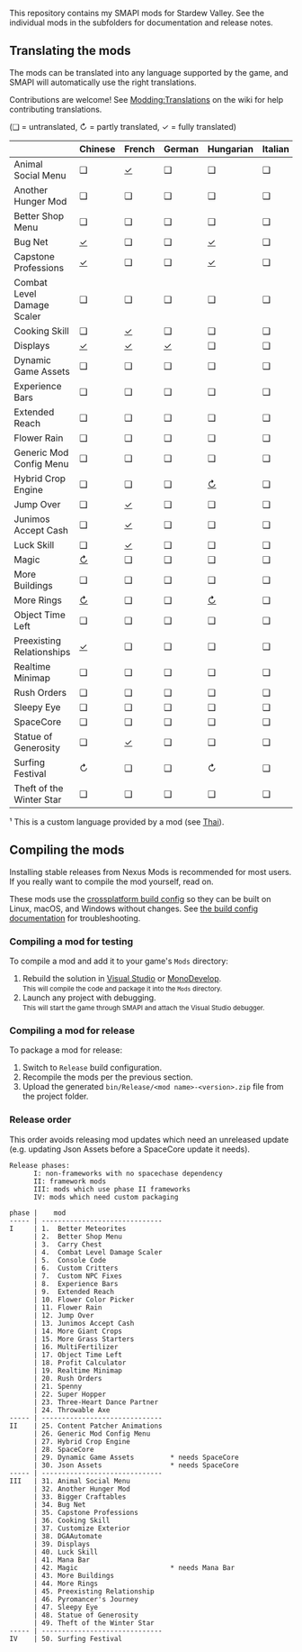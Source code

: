 ﻿This repository contains my SMAPI mods for Stardew Valley. See the individual mods in the
subfolders for documentation and release notes.

## Translating the mods
The mods can be translated into any language supported by the game, and SMAPI will automatically
use the right translations.

Contributions are welcome! See [Modding:Translations](https://stardewvalleywiki.com/Modding:Translations)
on the wiki for help contributing translations.

(❑ = untranslated, ↻ = partly translated, ✓ = fully translated)

&nbsp;                     | Chinese                                   | French                               | German                     | Hungarian                             | Italian | Japanese | Korean                                 | Portuguese              | Russian                 | Spanish                                   | Thai¹                                     | Turkish
-------------------------- | ----------------------------------------- | ------------------------------------ | -------------------------- | ------------------------------------- | ------- | -------- | -------------------------------------- | ----------------------- | ----------------------- | ----------------------------------------- | ----------------------------------------- | -------
Animal Social Menu         | ❑                                         | [✓](AnimalSocialMenu/i18n/fr.json)   | ❑                          | ❑                                     | ❑       | ❑        | [✓](AnimalSocialMenu/i18n/ko.json)     | ❑                       | ❑                       | ❑                                         | [✓](AnimalSocialMenu/i18n/th.json)        | ❑
Another Hunger Mod         | ❑                                         | ❑                                    | ❑                          | ❑                                     | ❑       | ❑        | ❑                                      | ❑                       | ❑                       | ❑                                         | ❑                                         | ❑
Better Shop Menu           | ❑                                         | ❑                                    | ❑                          | ❑                                     | ❑       | ❑        | [✓](BetterShopMenu/i18n/ko.json)       | ❑                       | ❑                       | ❑                                         | [✓](BetterShopMenu/i18n/th.json)          | ❑
Bug Net                    | [✓](BugNet/i18n/zh.json)                  | ❑                                    | ❑                          | [✓](BugNet/i18n/hu.json)              | ❑       | ❑        | [✓](BugNet/i18n/ko.json)               | ❑                       | ❑                       | [✓](BugNet/i18n/es.json)                  | [✓](BugNet/i18n/th.json)                  | ❑
Capstone Professions       | [✓](CapstoneProfessions/i18n/zh.json)     | ❑                                    | ❑                          | [✓](CapstoneProfessions/i18n/hu.json) | ❑       | ❑        | ❑                                      | ❑                       | ❑                       | [✓](CapstoneProfessions/i18n/es.json)     | [✓](CapstoneProfessions/i18n/th.json)     | ❑
Combat Level Damage Scaler | ❑                                         | ❑                                    | ❑                          | ❑                                     | ❑       | ❑        | ❑                                      | ❑                       | ❑                       | ❑                                         | [✓](CombatLevelDamageScaler/i18n/th.json) | ❑
Cooking Skill              | ❑                                         | [✓](CookingSkill/i18n/fr.json)       | ❑                          | ❑                                     | ❑       | ❑        | ❑                                      | ❑                       | ❑                       | [✓](CookingSkill/i18n/es.json)            | [✓](CookingSkill/i18n/th.json)            | ❑
Displays                   | [✓](Displays/i18n/zh.json)                | [✓](Displays/i18n/fr.json)           | [✓](Displays/i18n/de.json) | ❑                                     | ❑       | ❑        | ❑                                      | ❑                       | ❑                       | [✓](Displays/i18n/es.json)                | [✓](Displays/i18n/th.json)                | ❑
Dynamic Game Assets        | ❑                                         | ❑                                    | ❑                          | ❑                                     | ❑       | ❑        | ❑                                      | ❑                       | ❑                       | ❑                                         | [✓](DynamicGameAssets/i18n/th.json)       | ❑
Experience Bars            | ❑                                         | ❑                                    | ❑                          | ❑                                     | ❑       | ❑        | [✓](ExperienceBars/i18n/ko.json)       | ❑                       | ❑                       | ❑                                         | [✓](ExperienceBars/i18n/th.json)          | ❑
Extended Reach             | ❑                                         | ❑                                    | ❑                          | ❑                                     | ❑       | ❑        | ❑                                      | ❑                       | ❑                       | ❑                                         | ❑                                         | ❑
Flower Rain                | ❑                                         | ❑                                    | ❑                          | ❑                                     | ❑       | ❑        | ❑                                      | ❑                       | ❑                       | ❑                                         | ❑                                         | ❑
Generic Mod Config Menu    | ❑                                         | ❑                                    | ❑                          | ❑                                     | ❑       | ❑        | [↻](GenericModConfigMenu/i18n/ko.json) | ❑                       | ❑                       | [↻](GenericModConfigMenu/i18n/es.json)    | [↻](GenericModConfigMenu/i18n/th.json)    | ❑
Hybrid Crop Engine         | ❑                                         | ❑                                    | ❑                          | [↻](HybridCropEngine/i18n/hu.json)    | ❑       | ❑        | ❑                                      | ❑                       | ❑                       | ❑                                         | [✓](HybridCropEngine/i18n/th.json)        | ❑
Jump Over                  | ❑                                         | [✓](JumpOver/i18n/fr.json)           | ❑                          | ❑                                     | ❑       | ❑        | ❑                                      | ❑                       | ❑                       | ❑                                         | [✓](JumpOver/i18n/th.json)                | ❑
Junimos Accept Cash        | ❑                                         | [✓](JunimosAcceptCash/i18n/fr.json)  | ❑                          | ❑                                     | ❑       | ❑        | ❑                                      | ❑                       | ❑                       | ❑                                         | [✓](JunimosAcceptCash/i18n/th.json)       | ❑
Luck Skill                 | ❑                                         | [✓](LuckSkill/i18n/fr.json)          | ❑                          | ❑                                     | ❑       | ❑        | ❑                                      | ❑                       | ❑                       | [✓](LuckSkill/i18n/es.json)               | ❑                                         | ❑
Magic                      | [↻](Magic/i18n/zh.json)                   | ❑                                    | ❑                          | ❑                                     | ❑       | ❑        | [↻](Magic/i18n/ko.json)                | [↻](Magic/i18n/pt.json) | [↻](Magic/i18n/ru.json) | [↻](Magic/i18n/es.json)                   | ❑                                         | ❑
More Buildings             | ❑                                         | ❑                                    | ❑                          | ❑                                     | ❑       | ❑        | [✓](MoreBuildings/i18n/ko.json)        | ❑                       | ❑                       | ❑                                         | [✓](MoreBuildings/i18n/th.json)           | ❑
More Rings                 | [↻](MoreRings/i18n/zh.json)               | ❑                                    | ❑                          | [↻](MoreRings/i18n/hu.json)           | ❑       | ❑        | [↻](MoreRings/i18n/ko.json)            | ❑                       | ❑                       | [↻](MoreRings/i18n/es.json)               | ❑                                         | ❑
Object Time Left           | ❑                                         | ❑                                    | ❑                          | ❑                                     | ❑       | ❑        | ❑                                      | ❑                       | ❑                       | ❑                                         | [✓](ObjectTimeLeft/i18n/th.json)          | ❑
Preexisting Relationships  | [✓](PreexistingRelationship/i18n/zh.json) | ❑                                    | ❑                          | ❑                                     | ❑       | ❑        | ❑                                      | ❑                       | ❑                       | [✓](PreexistingRelationship/i18n/es.json) | [✓](PreexistingRelationship/i18n/th.json) | ❑
Realtime Minimap           | ❑                                         | ❑                                    | ❑                          | ❑                                     | ❑       | ❑        | ❑                                      | ❑                       | ❑                       | ❑                                         | ❑                                         | ❑
Rush Orders                | ❑                                         | ❑                                    | ❑                          | ❑                                     | ❑       | ❑        | [✓](RushOrders/i18n/ko.json)           | ❑                       | ❑                       | ❑                                         | ❑                                         | ❑
Sleepy Eye                 | ❑                                         | ❑                                    | ❑                          | ❑                                     | ❑       | ❑        | ❑                                      | ❑                       | ❑                       | ❑                                         | [✓](SleepyEye/i18n/th.json)               | ❑
SpaceCore                  | ❑                                         | ❑                                    | ❑                          | ❑                                     | ❑       | ❑        | [✓](SpaceCore/i18n/ko.json)            | ❑                       | ❑                       | ❑                                         | ❑                                         | ❑
Statue of Generosity       | ❑                                         | [✓](StatueOfGenerosity/i18n/fr.json) | ❑                          | ❑                                     | ❑       | ❑        | ❑                                      | ❑                       | ❑                       | ❑                                         | [✓](StatueOfGenerosity/i18n/th.json)      | ❑
Surfing Festival           | ↻                                         | ❑                                    | ❑                          | ↻                                     | ❑       | ❑        | ✓                                      | ↻                       | ↻                       | ↻                                         | ❑                                         | ❑
Theft of the Winter Star   | ❑                                         | ❑                                    | ❑                          | ❑                                     | ❑       | ❑        | ❑                                      | ❑                       | ❑                       | ❑                                         | ❑                                         | ❑

¹ This is a custom language provided by a mod (see [Thai](https://www.nexusmods.com/stardewvalley/mods/7052)).

## Compiling the mods
Installing stable releases from Nexus Mods is recommended for most users. If you really want to
compile the mod yourself, read on.

These mods use the [crossplatform build config](https://www.nuget.org/packages/Pathoschild.Stardew.ModBuildConfig)
so they can be built on Linux, macOS, and Windows without changes. See [the build config documentation](https://www.nuget.org/packages/Pathoschild.Stardew.ModBuildConfig)
for troubleshooting.

### Compiling a mod for testing
To compile a mod and add it to your game's `Mods` directory:

1. Rebuild the solution in [Visual Studio](https://www.visualstudio.com/vs/community/) or [MonoDevelop](http://www.monodevelop.com/).  
   <small>This will compile the code and package it into the `Mods` directory.</small>
2. Launch any project with debugging.  
   <small>This will start the game through SMAPI and attach the Visual Studio debugger.</small>

### Compiling a mod for release
To package a mod for release:

1. Switch to `Release` build configuration.
2. Recompile the mods per the previous section.
3. Upload the generated `bin/Release/<mod name>-<version>.zip` file from the project folder.

### Release order
This order avoids releasing mod updates which need an unreleased update (e.g. updating Json Assets
before a SpaceCore update it needs).

```
Release phases:
      I: non-frameworks with no spacechase dependency
      II: framework mods
      III: mods which use phase II frameworks
      IV: mods which need custom packaging

phase |    mod
----- | ------------------------------
I     | 1.  Better Meteorites
      | 2.  Better Shop Menu
      | 3.  Carry Chest
      | 4.  Combat Level Damage Scaler
      | 5.  Console Code
      | 6.  Custom Critters
      | 7.  Custom NPC Fixes
      | 8.  Experience Bars
      | 9.  Extended Reach
      | 10. Flower Color Picker
      | 11. Flower Rain
      | 12. Jump Over
      | 13. Junimos Accept Cash
      | 14. More Giant Crops
      | 15. More Grass Starters
      | 16. MultiFertilizer
      | 17. Object Time Left
      | 18. Profit Calculator
      | 19. Realtime Minimap
      | 20. Rush Orders
      | 21. Spenny
      | 22. Super Hopper
      | 23. Three-Heart Dance Partner
      | 24. Throwable Axe
----- | ------------------------------
II    | 25. Content Patcher Animations
      | 26. Generic Mod Config Menu
      | 27. Hybrid Crop Engine
      | 28. SpaceCore
      | 29. Dynamic Game Assets         * needs SpaceCore
      | 30. Json Assets                 * needs SpaceCore
----- | ------------------------------
III   | 31. Animal Social Menu
      | 32. Another Hunger Mod
      | 33. Bigger Craftables
      | 34. Bug Net
      | 35. Capstone Professions
      | 36. Cooking Skill
      | 37. Customize Exterior
      | 38. DGAAutomate
      | 39. Displays
      | 40. Luck Skill
      | 41. Mana Bar
      | 42. Magic                       * needs Mana Bar
      | 43. More Buildings
      | 44. More Rings
      | 45. Preexisting Relationship
      | 46. Pyromancer's Journey
      | 47. Sleepy Eye
      | 48. Statue of Generosity
      | 49. Theft of the Winter Star
----- | ------------------------------
IV    | 50. Surfing Festival
```
